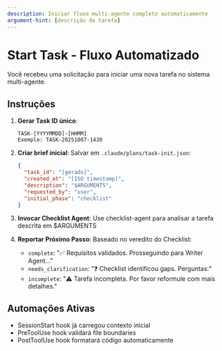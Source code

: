 ```yaml
---
description: Iniciar fluxo multi-agente completo automaticamente
argument-hint: [descrição da tarefa]
---
```


# Start Task - Fluxo Automatizado

Você recebeu uma solicitação para iniciar uma nova tarefa no sistema multi-agente.

## Instruções

1. **Gerar Task ID único**:
   ```
   TASK-[YYYYMMDD]-[HHMM]
   Exemplo: TASK-20251007-1430
   ```

2. **Criar brief inicial**:
   Salvar em `.claude/plans/task-init.json`:
   ```json
   {
     "task_id": "[gerado]",
     "created_at": "[ISO timestamp]",
     "description": "$ARGUMENTS",
     "requested_by": "user",
     "initial_phase": "checklist"
   }
   ```

3. **Invocar Checklist Agent**:
   Use checklist-agent para analisar a tarefa descrita em $ARGUMENTS

4. **Reportar Próximo Passo**:
   Baseado no veredito do Checklist:
   - `complete`: "✅ Requisitos validados. Prosseguindo para Writer Agent..."
   - `needs_clarification`: "❓ Checklist identificou gaps. Perguntas:"
   - `incomplete`: "⚠️ Tarefa incompleta. Por favor reformule com mais detalhes."

## Automações Ativas
- SessionStart hook já carregou contexto inicial
- PreToolUse hook validará file boundaries
- PostToolUse hook formatará código automaticamente